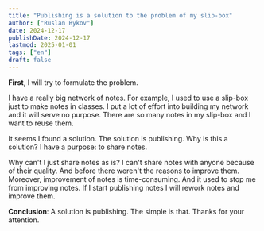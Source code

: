 ```yaml
---
title: "Publishing is a solution to the problem of my slip-box"
author: ["Ruslan Bykov"]
date: 2024-12-17
publishDate: 2024-12-17
lastmod: 2025-01-01
tags: ["en"]
draft: false
---
```


**First**, I will try to formulate the problem.

I have a really big network of notes.
For example, I used to use a slip-box just to make notes in classes.
I put a lot of effort into building my network and it will serve no purpose.
There are so many notes in my slip-box and I want to reuse them.

It seems I found a solution.
The solution is publishing.
Why is this a solution?
I have a purpose: to share notes.

Why can't I just share notes as is?
I can't share notes with anyone because of their quality.
And before there weren't the reasons to improve them.
Moreover, improvement of notes is time-consuming. And it used to stop me from improving notes.
If I start publishing notes I will rework notes and improve them.

**Conclusion**: A solution is publishing. The simple is that.
Thanks for your attention.
